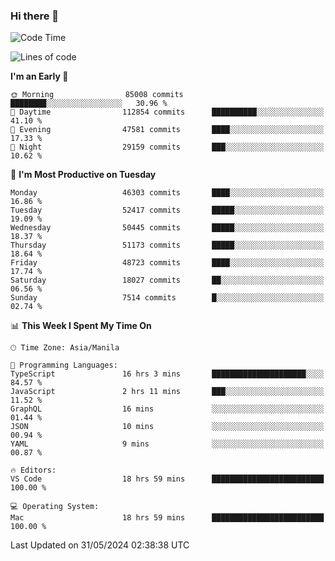 ### Hi there 👋

<!--START_SECTION:waka-->
![Code Time](http://img.shields.io/badge/Code%20Time-5%2C207%20hrs%2022%20mins-blue)

![Lines of code](https://img.shields.io/badge/From%20Hello%20World%20I%27ve%20Written-119.0%20million%20lines%20of%20code-blue)

**I'm an Early 🐤** 

```text
🌞 Morning                85008 commits       ████████░░░░░░░░░░░░░░░░░   30.96 % 
🌆 Daytime                112854 commits      ██████████░░░░░░░░░░░░░░░   41.10 % 
🌃 Evening                47581 commits       ████░░░░░░░░░░░░░░░░░░░░░   17.33 % 
🌙 Night                  29159 commits       ███░░░░░░░░░░░░░░░░░░░░░░   10.62 % 
```
📅 **I'm Most Productive on Tuesday** 

```text
Monday                   46303 commits       ████░░░░░░░░░░░░░░░░░░░░░   16.86 % 
Tuesday                  52417 commits       █████░░░░░░░░░░░░░░░░░░░░   19.09 % 
Wednesday                50445 commits       █████░░░░░░░░░░░░░░░░░░░░   18.37 % 
Thursday                 51173 commits       █████░░░░░░░░░░░░░░░░░░░░   18.64 % 
Friday                   48723 commits       ████░░░░░░░░░░░░░░░░░░░░░   17.74 % 
Saturday                 18027 commits       ██░░░░░░░░░░░░░░░░░░░░░░░   06.56 % 
Sunday                   7514 commits        █░░░░░░░░░░░░░░░░░░░░░░░░   02.74 % 
```


📊 **This Week I Spent My Time On** 

```text
🕑︎ Time Zone: Asia/Manila

💬 Programming Languages: 
TypeScript               16 hrs 3 mins       █████████████████████░░░░   84.57 % 
JavaScript               2 hrs 11 mins       ███░░░░░░░░░░░░░░░░░░░░░░   11.52 % 
GraphQL                  16 mins             ░░░░░░░░░░░░░░░░░░░░░░░░░   01.44 % 
JSON                     10 mins             ░░░░░░░░░░░░░░░░░░░░░░░░░   00.94 % 
YAML                     9 mins              ░░░░░░░░░░░░░░░░░░░░░░░░░   00.87 % 

🔥 Editors: 
VS Code                  18 hrs 59 mins      █████████████████████████   100.00 % 

💻 Operating System: 
Mac                      18 hrs 59 mins      █████████████████████████   100.00 % 
```


 Last Updated on 31/05/2024 02:38:38 UTC
<!--END_SECTION:waka-->


<!--
**rad182/rad182** is a ✨ _special_ ✨ repository because its `README.md` (this file) appears on your GitHub profile.

Here are some ideas to get you started:

- 🔭 I’m currently working on ...
- 🌱 I’m currently learning ...
- 👯 I’m looking to collaborate on ...
- 🤔 I’m looking for help with ...
- 💬 Ask me about ...
- 📫 How to reach me: ...
- 😄 Pronouns: ...
- ⚡ Fun fact: ...
-->
